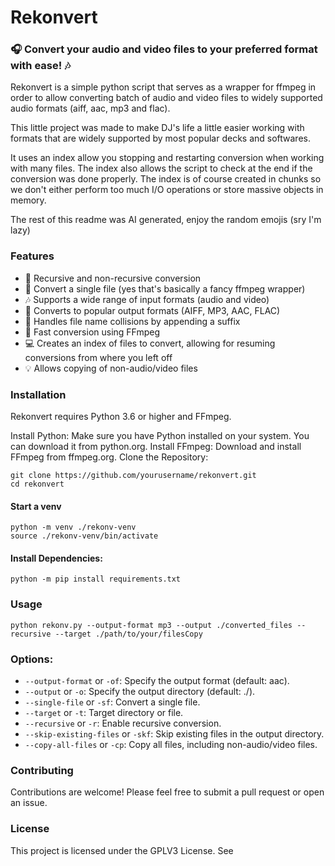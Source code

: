 # Rekonvert
### 🎧 Convert your audio and video files to your preferred format with ease! 🎶

Rekonvert is a simple python script that serves as a wrapper for ffmpeg in order to allow converting batch of audio and video files to widely supported audio formats (aiff, aac, mp3 and flac). 

This little project was made to make DJ's life a little easier working with formats that are widely supported by most popular decks and softwares.

It uses an index allow you stopping and restarting conversion when working with many files. The index also allows the script to check at the end if the conversion was done properly. The index is of course created in chunks so we don't either perform too much I/O operations or store massive objects in memory.

The rest of this readme was AI generated, enjoy the random emojis (sry I'm lazy)
### Features
- 📁 Recursive and non-recursive conversion
- 🎹 Convert a single file (yes that's basically a fancy ffmpeg wrapper)
- 🎶 Supports a wide range of input formats (audio and video)
- 🎵 Converts to popular output formats (AIFF, MP3, AAC, FLAC)
- 🔄 Handles file name collisions by appending a suffix
- 🚀 Fast conversion using FFmpeg
- 💻 Creates an index of files to convert, allowing for resuming conversions from where you left off
- 💡 Allows copying of non-audio/video files

### Installation
Rekonvert requires Python 3.6 or higher and FFmpeg.

Install Python: Make sure you have Python installed on your system. You can download it from python.org.
Install FFmpeg: Download and install FFmpeg from ffmpeg.org.
Clone the Repository:
```
git clone https://github.com/yourusername/rekonvert.git
cd rekonvert
```
#### Start  a venv
```
python -m venv ./rekonv-venv
source ./rekonv-venv/bin/activate 
```
#### Install Dependencies:
```
python -m pip install requirements.txt
```

### Usage
```
python rekonv.py --output-format mp3 --output ./converted_files --recursive --target ./path/to/your/filesCopy
```
### Options:
- `--output-format` or `-of`: Specify the output format (default: aac).
- `--output` or `-o`: Specify the output directory (default: ./).
- `--single-file` or `-sf`: Convert a single file.
- `--target` or `-t`: Target directory or file.
- `--recursive` or `-r`: Enable recursive conversion.
- `--skip-existing-files` or `-skf`: Skip existing files in the output directory.
- `--copy-all-files` or `-cp`: Copy all files, including non-audio/video files.
### Contributing
Contributions are welcome! Please feel free to submit a pull request or open an issue.

### License
This project is licensed under the GPLV3 License. See
